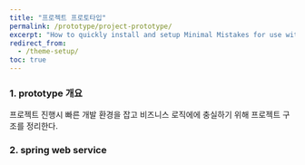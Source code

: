 ```yaml
---
title: "프로젝트 프로토타입"
permalink: /prototype/project-prototype/
excerpt: "How to quickly install and setup Minimal Mistakes for use with GitHub Pages."
redirect_from:
  - /theme-setup/
toc: true
---
```


### 1. prototype 개요
  프로젝트 진행시 빠른 개발 환경을 잡고 비즈니스 로직에에 충실하기 위해 프로젝트 구조를 정리한다.

### 2. spring web service 
